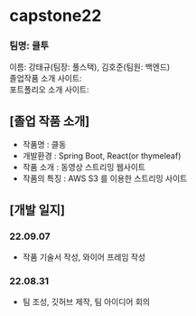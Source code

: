 # capstone22
### 팀명: 클투
이름: 강태규(팀장: 풀스택), 김호준(팀원: 백엔드)<br>
졸업작품 소개 사이트:<br>
포트폴리오 소개 사이트:<br>

## [졸업 작품 소개]
- 작품명 : 클동
- 개발환경 : Spring Boot, React(or thymeleaf)
- 작품 소개 : 동영상 스트리밍 웹사이트
- 작품의 특징 : AWS S3 를 이용한 스트리밍 사이트


## [개발 일지]
### 22.09.07
 - 작품 기술서 작성, 와이어 프레임 작성

### 22.08.31
 - 팀 조성, 깃허브 제작, 팀 아이디어 회의
